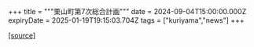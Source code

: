 +++
title = """栗山町第7次総合計画"""
date = 2024-09-04T15:00:00.000Z
expiryDate = 2025-01-19T19:15:03.704Z
tags = ["kuriyama","news"]
+++


[[source]](https://www.town.kuriyama.hokkaido.jp/soshiki/31/21905.html)
